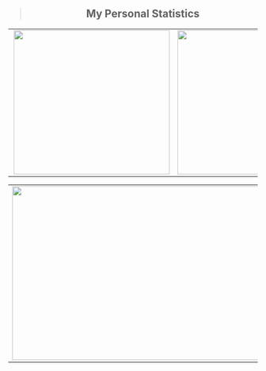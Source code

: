 

<table>
<blockquote align="center">
    <h2>My Personal Statistics</h2>
</blockquote>

<td>
<img align="right" src="" width="315" height="290" />
</td>
<td>
<img align="left" src="" width="315" height="290">
</td>
<td>
</table>
<table>
<td>
<img align="left" src="" width="650" height="350">
</td>
</table>


